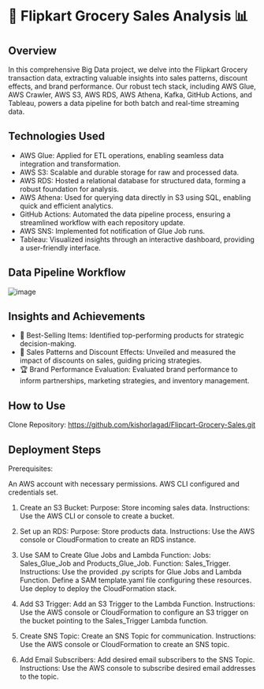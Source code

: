 # 🛒 Flipkart Grocery Sales Analysis 📊
## Overview
In this comprehensive Big Data project, we delve into the Flipkart Grocery transaction data, extracting valuable insights into sales patterns, discount effects, and brand performance. Our robust tech stack, including AWS Glue, AWS Crawler, AWS S3, AWS RDS, AWS Athena, Kafka, GitHub Actions, and Tableau, powers a data pipeline for both batch and real-time streaming data.

## Technologies Used
* AWS Glue: Applied for ETL operations, enabling seamless data integration and transformation.
* AWS S3: Scalable and durable storage for raw and processed data.
* AWS RDS: Hosted a relational database for structured data, forming a robust foundation for analysis.
* AWS Athena: Used for querying data directly in S3 using SQL, enabling quick and efficient analytics.
* GitHub Actions: Automated the data pipeline process, ensuring a streamlined workflow with each repository update.
* AWS SNS: Implemented fot notification of Glue Job runs.
* Tableau: Visualized insights through an interactive dashboard, providing a user-friendly interface.

## Data Pipeline Workflow

![image](https://github.com/kishorlagad/Flipcart-Grocery-Sales/assets/92357062/83b489c7-4918-491a-8b5b-282f808ba60e)

## Insights and Achievements
* 🚀 Best-Selling Items: Identified top-performing products for strategic decision-making.
* 💸 Sales Patterns and Discount Effects: Unveiled and measured the impact of discounts on sales, guiding pricing strategies.
* 🏆 Brand Performance Evaluation: Evaluated brand performance to inform partnerships, marketing strategies, and inventory management.

## How to Use
Clone Repository:
https://github.com/kishorlagad/Flipcart-Grocery-Sales.git


## Deployment Steps
Prerequisites:

An AWS account with necessary permissions. AWS CLI configured and credentials set.

1. Create an S3 Bucket: Purpose: Store incoming sales data. Instructions: Use the AWS CLI or console to create a bucket.

2. Set up an RDS: Purpose: Store products data. Instructions: Use the AWS console or CloudFormation to create an RDS instance.

3. Use SAM to Create Glue Jobs and Lambda Function: Jobs: Sales_Glue_Job and Products_Glue_Job. Function: Sales_Trigger. Instructions: Use the provided .py scripts for Glue Jobs and Lambda Function. Define a SAM template.yaml file configuring these resources. Use deploy to deploy the CloudFormation stack.

4. Add S3 Trigger: Add an S3 Trigger to the Lambda Function. Instructions: Use the AWS console or CloudFormation to configure an S3 trigger on the bucket pointing to the Sales_Trigger Lambda function.

5. Create SNS Topic: Create an SNS Topic for communication. Instructions: Use the AWS console or CloudFormation to create an SNS topic.

6. Add Email Subscribers: Add desired email subscribers to the SNS Topic. Instructions: Use the AWS console to subscribe desired email addresses to the topic.
